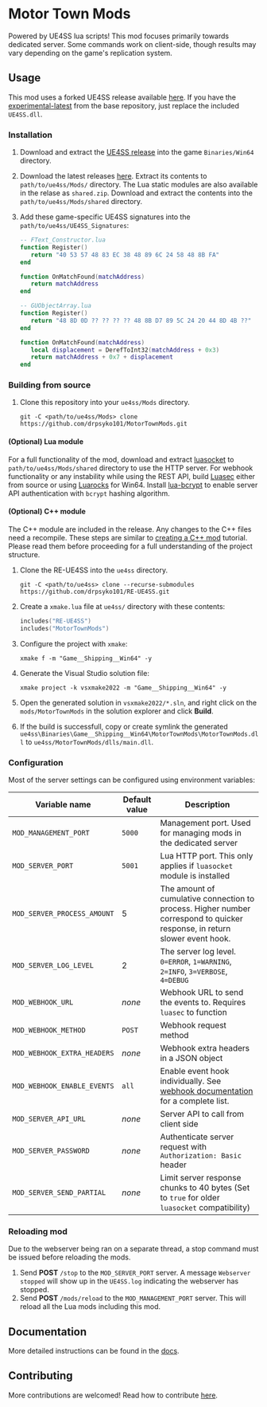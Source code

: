 # Motor Town Mods

Powered by UE4SS lua scripts! This mod focuses primarily towards dedicated server. Some commands work on client-side, though results may vary depending on the game's replication system.

## Usage

This mod uses a forked UE4SS release available [here](https://github.com/drpsyko101/RE-UE4SS/releases). If you have the [experimental-latest](https://github.com/UE4SS-RE/RE-UE4SS/releases/tag/experimental-latest) from the base repository, just replace the included `UE4SS.dll`.

### Installation

1. Download and extract the [UE4SS release](https://github.com/drpsyko101/RE-UE4SS/releases) into the game `Binaries/Win64` directory.
2. Download the latest releases [here](https://github.com/drpsyko101/MotorTownMods/releases). Extract its contents to `path/to/ue4ss/Mods/` directory. The Lua static modules are also available in the relase as `shared.zip`. Download and extract the contents into the `path/to/ue4ss/Mods/shared` directory.
3. Add these game-specific UE4SS signatures into the `path/to/ue4ss/UE4SS_Signatures`:

   ```lua
   -- FText_Constructor.lua
   function Register()
      return "40 53 57 48 83 EC 38 48 89 6C 24 58 48 8B FA"
   end

   function OnMatchFound(matchAddress)
      return matchAddress
   end
   ```

   ```lua
   -- GUObjectArray.lua
   function Register()
      return "48 8D 0D ?? ?? ?? ?? 48 8B D7 89 5C 24 20 44 8D 4B ??"
   end

   function OnMatchFound(matchAddress)
      local displacement = DerefToInt32(matchAddress + 0x3)
      return matchAddress + 0x7 + displacement
   end
   ```

### Building from source

1. Clone this repository into your `ue4ss/Mods` directory.

   ```shell
   git -C <path/to/ue4ss/Mods> clone https://github.com/drpsyko101/MotorTownMods.git
   ```

#### (Optional) Lua module

For a full functionality of the mod, download and extract [luasocket](https://github.com/alain-riedinger/luasocket/releases/tag/3.1-5.4.7) to `path/to/ue4ss/Mods/shared` directory to use the HTTP server. For webhook functionality or any instability while using the REST API, build [Luasec](https://github.com/lunarmodules/luasec) either from source or using [Luarocks](https://luarocks.org/) for Win64. Install [lua-bcrypt](https://github.com/mikejsavage/lua-bcrypt) to enable server API authentication with `bcrypt` hashing algorithm.

#### (Optional) C++ module

The C++ module are included in the release. Any changes to the C++ files need a recompile. These steps are similar to [creating a C++ mod](https://docs.ue4ss.com/dev/guides/creating-a-c++-mod.html) tutorial. Please read them before proceeding for a full understanding of the project structure.

1. Clone the RE-UE4SS into the `ue4ss` directory.

   ```shell
   git -C <path/to/ue4ss> clone --recurse-submodules https://github.com/drpsyko101/RE-UE4SS.git
   ```

2. Create a `xmake.lua` file at `ue4ss/` directory with these contents:

   ```lua
   includes("RE-UE4SS")
   includes("MotorTownMods")
   ```

3. Configure the project with `xmake`:

   ```shell
   xmake f -m "Game__Shipping__Win64" -y
   ```

4. Generate the Visual Studio solution file:

   ```shell
   xmake project -k vsxmake2022 -m "Game__Shipping__Win64" -y
   ```

5. Open the generated solution in `vsxmake2022/*.sln`, and right click on the `mods/MotorTownMods` in the solution explorer and click **Build**.
6. If the build is successfull, copy or create symlink the generated `ue4ss\Binaries\Game__Shipping__Win64\MotorTownMods\MotorTownMods.dll` to `ue4ss/MotorTownMods/dlls/main.dll`.

### Configuration

Most of the server settings can be configured using environment variables:

| Variable name               | Default value | Description                                                                                                                |
| --------------------------- | ------------- | -------------------------------------------------------------------------------------------------------------------------- |
| `MOD_MANAGEMENT_PORT`       | `5000`        | Management port. Used for managing mods in the dedicated server                                                            |
| `MOD_SERVER_PORT`           | `5001`        | Lua HTTP port. This only applies if `luasocket` module is installed                                                        |
| `MOD_SERVER_PROCESS_AMOUNT` | 5             | The amount of cumulative connection to process. Higher number correspond to quicker response, in return slower event hook. |
| `MOD_SERVER_LOG_LEVEL`      | 2             | The server log level. `0=ERROR`, `1=WARNING`, `2=INFO`, `3=VERBOSE`, `4=DEBUG`                                             |
| `MOD_WEBHOOK_URL`           | _none_        | Webhook URL to send the events to. Requires `luasec` to function                                                           |
| `MOD_WEBHOOK_METHOD`        | `POST`        | Webhook request method                                                                                                     |
| `MOD_WEBHOOK_EXTRA_HEADERS` | _none_        | Webhook extra headers in a JSON object                                                                                     |
| `MOD_WEBHOOK_ENABLE_EVENTS` | `all`         | Enable event hook individually. See [webhook documentation](./docs/Webhooks.md) for a complete list.                       |
| `MOD_SERVER_API_URL`        | _none_        | Server API to call from client side                                                                                        |
| `MOD_SERVER_PASSWORD`       | _none_        | Authenticate server request with `Authorization: Basic ` header                                                            |
| `MOD_SERVER_SEND_PARTIAL`   | _none_        | Limit server response chunks to 40 bytes (Set to `true` for older `luasocket` compatibility)                               |

### Reloading mod

Due to the webserver being ran on a separate thread, a stop command must be issued before reloading the mods.

1. Send **POST** `/stop` to the `MOD_SERVER_PORT` server. A message `Webserver stopped` will show up in the `UE4SS.log` indicating the webserver has stopped.
2. Send **POST** `/mods/reload` to the `MOD_MANAGEMENT_PORT` server. This will reload all the Lua mods including this mod.

## Documentation

More detailed instructions can be found in the [docs](./docs).

## Contributing

More contributions are welcomed! Read how to contribute [here](./docs/CONTRIBUTING.md).
